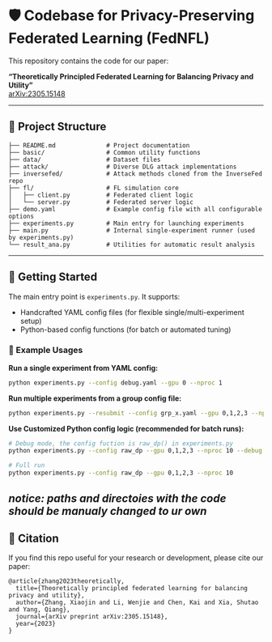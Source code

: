 # 🛡️ Codebase for Privacy-Preserving Federated Learning (FedNFL)

This repository contains the code for our paper:

**“Theoretically Principled Federated Learning for Balancing Privacy and Utility”**  
[arXiv:2305.15148](https://arxiv.org/abs/2305.15148)

---

## 📁 Project Structure

```
├── README.md              # Project documentation
├── basic/                 # Common utility functions
├── data/                  # Dataset files
├── attack/                # Diverse DLG attack implementations
├── inversefed/            # Attack methods cloned from the InverseFed repo
├── fl/                    # FL simulation core
│   ├── client.py          # Federated client logic
│   └── server.py          # Federated server logic
├── demo.yaml              # Example config file with all configurable options
├── experiments.py         # Main entry for launching experiments
├── main.py                # Internal single-experiment runner (used by experiments.py)
└── result_ana.py          # Utilities for automatic result analysis
```

---

## 🚀 Getting Started

The main entry point is `experiments.py`. It supports:
- Handcrafted YAML config files (for flexible single/multi-experiment setup)
- Python-based config functions (for batch or automated tuning)

### 🔧 Example Usages

**Run a single experiment from YAML config:**
```bash
python experiments.py --config debug.yaml --gpu 0 --nproc 1
```

**Run multiple experiments from a group config file:**
```bash
python experiments.py --resubmit --config grp_x.yaml --gpu 0,1,2,3 --nproc 10
```

**Use Customized Python config logic (recommended for batch runs):**
```bash
# Debug mode, the config fuction is raw_dp() in experiments.py
python experiments.py --config raw_dp --gpu 0,1,2,3 --nproc 10 --debug

# Full run
python experiments.py --config raw_dp --gpu 0,1,2,3 --nproc 10
```

*notice: paths and directoies with the code should be manualy changed to ur own*
---

## 🔗 Citation

If you find this repo useful for your research or development, please cite our paper:

```
@article{zhang2023theoretically,
  title={Theoretically principled federated learning for balancing privacy and utility},
  author={Zhang, Xiaojin and Li, Wenjie and Chen, Kai and Xia, Shutao and Yang, Qiang},
  journal={arXiv preprint arXiv:2305.15148},
  year={2023}
}
```